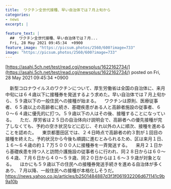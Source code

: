 ```yaml
---
title:  ワクチン全世代接種、早い自治体では７月上旬から  
categories:
- news
excerpt: |
  
feature_text: |
  ##  ワクチン全世代接種、早い自治体では７月...
  Fri, 28 May 2021 09:45:34  +0900
feature_image: "https://picsum.photos/2560/600?image=733"
image: "https://picsum.photos/2560/600?image=733"
---
```


[https://asahi.5ch.net/test/read.cgi/newsplus/1622162734/](https://asahi.5ch.net/test/read.cgi/newsplus/1622162734/)
posted on Fri, 28 May 2021 09:45:34  +0900

<!--more-->

　新型コロナウイルスのワクチンについて、厚生労働省は全国の自治体に、来月中旬には６４歳以下に接種券を発送するよう求めた。早い自治体では７月上旬から、５９歳以下の一般住民への接種が始まる。 　ワクチンは原則、医療従事者、６５歳以上の高齢者に続き、基礎疾患がある人と高齢者施設の従事者、６０〜６４歳に優先的に打つ。５９歳以下の人はその後、接種することになっている。 　ただ、厚労省は２５日の自治体向け説明会で、高齢者への優先接種が完了しなくても、予約の空き状況などに応じ、それ以外の人に順次、接種を進めることを認めた。 　東京都墨田区では、２４日時点で高齢者の約３割が１回目の接種を終えた。予約状況から今後も順調に進むとみられるため、区は来月１日、１６〜６４歳の約１７万５０００人に接種券を一斉発送する。 　来月２１日から基礎疾患を持つ人と訪問介護施設の従事者らに行われ、同２８日からは６０〜６４歳、７月６日から４０〜５９歳、同２０日からは１６〜３９歳が対象となる。 　ほかにも５９歳以下の住民への接種券発送手続きを進める自治体が多くあり、７月以降、一般住民への接種が本格化しそうだ。 https://news.yahoo.co.jp/articles/b2501484887d3f3f061932206d671141c9b9a10b
